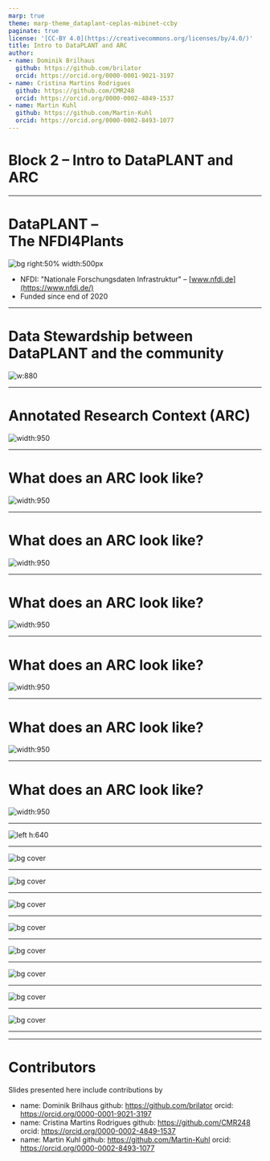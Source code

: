 ```yaml
---
marp: true
theme: marp-theme_dataplant-ceplas-mibinet-ccby
paginate: true
license: '[CC-BY 4.0](https://creativecommons.org/licenses/by/4.0/)'
title: Intro to DataPLANT and ARC
author:
- name: Dominik Brilhaus
  github: https://github.com/brilator
  orcid: https://orcid.org/0000-0001-9021-3197
- name: Cristina Martins Rodrigues
  github: https://github.com/CMR248
  orcid: https://orcid.org/0000-0002-4849-1537
- name: Martin Kuhl
  github: https://github.com/Martin-Kuhl
  orcid: https://orcid.org/0000-0002-8493-1077
---
```


# Block 2 &ndash; Intro to DataPLANT and ARC

---

# DataPLANT &ndash; <br>The NFDI4Plants

![bg right:50% width:500px](./../../images/dataplant-taskareas.svg)

- NFDI: "Nationale Forschungsdaten Infrastruktur" &ndash; [www.nfdi.de](https://www.nfdi.de/)
- Funded since end of 2020

---

# Data Stewardship between DataPLANT and the community  <!-- fit -->

![w:880](././../../images/ceplas/ceplas-dataplant-collaboration-mibinet.drawio.png)

---

# Annotated Research Context (ARC)

![width:950](./../../images/arc-datacentricintegration.svg)

---

# What does an ARC look like?

![width:950](./../../images/arc-fillwithdata-seq1.png)

---

# What does an ARC look like?

![width:950](./../../images/arc-fillwithdata-seq2.png)

---

# What does an ARC look like?

![width:950](./../../images/arc-fillwithdata-seq3.png)

---

# What does an ARC look like?

![width:950](./../../images/arc-fillwithdata-seq4.png)

---

# What does an ARC look like?

![width:950](./../../images/arc-fillwithdata-seq5.png)

---

# What does an ARC look like?

![width:950](./../../images/arc-fillwithdata-seq6.png)

---

![left h:640](./../../images/user-challenges-002.svg)

---

![bg cover](./../../images/dataplant-bigpicture-seq1.png)

---

![bg cover](./../../images/dataplant-bigpicture-seq2.png)

---

![bg cover](./../../images/dataplant-bigpicture-seq3.png)

---

![bg cover](./../../images/dataplant-bigpicture-seq4.png)

---

![bg cover](./../../images/dataplant-bigpicture-seq5.png)

---

![bg cover](./../../images/dataplant-bigpicture-seq6.png)

---

![bg cover](./../../images/dataplant-bigpicture-seq7.png)

---

![bg cover](./../../images/dataplant-bigpicture-seq8.png)

---

---

# Contributors

Slides presented here include contributions by

- name: Dominik Brilhaus
  github: https://github.com/brilator
  orcid: https://orcid.org/0000-0001-9021-3197
- name: Cristina Martins Rodrigues
  github: https://github.com/CMR248
  orcid: https://orcid.org/0000-0002-4849-1537
- name: Martin Kuhl
  github: https://github.com/Martin-Kuhl
  orcid: https://orcid.org/0000-0002-8493-1077

